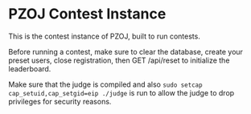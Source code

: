 # PZOJ Contest Instance

This is the contest instance of PZOJ, built to run contests.

Before running a contest, make sure to clear the database, create your preset users, close registration, then GET /api/reset to initialize the leaderboard.

Make sure that the judge is compiled and also `sudo setcap cap_setuid,cap_setgid=eip ./judge` is run to allow the judge to drop privileges for security reasons.
